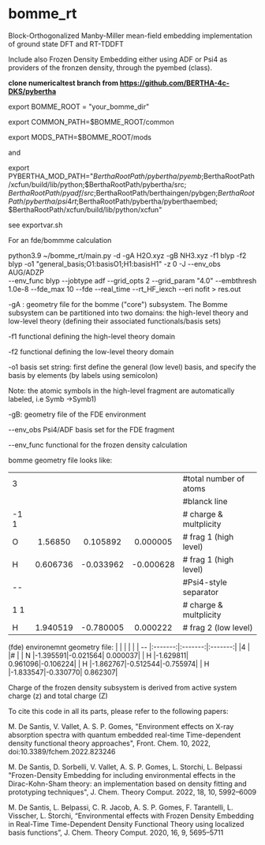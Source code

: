 # bomme_rt
Block-Orthogonalized Manby-Miller mean-field embedding implementation of ground state DFT and RT-TDDFT

Include also Frozen Density Embedding either using ADF or Psi4 as providers of the
fronzen density, through the pyembed (class).


**clone numericaltest branch from https://github.com/BERTHA-4c-DKS/pybertha**

export BOMME_ROOT = "your_bomme_dir" 

export COMMON_PATH=$BOMME_ROOT/common

export MODS_PATH=$BOMME_ROOT/mods

and

export PYBERTHA_MOD_PATH="$BerthaRootPath/pybertha/pyemb;$BerthaRootPath/xcfun/build/lib/python;$BerthaRootPath/pybertha/src;
$BerthaRootPath/pyadf/src;$BerthaRootPath/berthaingen/pybgen;$BerthaRootPath/pybertha/psi4rt;$BerthaRootPath/pybertha/pyberthaembed;
$BerthaRootPath/xcfun/build/lib/python/xcfun"


see exportvar.sh

For an fde/bommme calculation 

python3.9 ~/bomme_rt/main.py -d -gA H2O.xyz -gB NH3.xyz -f1 blyp -f2 blyp -o1 "general_basis;O1:basisO1;H1:basisH1" -z 0 -J --env_obs AUG/ADZP  
--env_func blyp --jobtype adf --grid_opts 2  --grid_param "4.0"  --embthresh  1.0e-8 --fde_max 10 --fde  --real_time --rt_HF_iexch --eri nofit > res.out

-gA : geometry file for the bomme ("core") subsystem. The Bomme subsystem can be partitioned into two domains: the high-level theory and low-level theory (defining their associated functionals/basis sets)

-f1 functional defining the high-level theory domain

-f2 functional defining the low-level theory domain

-o1 basis set string: first define the general (low level) basis, and specify the basis by elements (by labels using semicolon)

Note: the atomic symbols in the high-level fragment are automatically labeled, i.e Symb ->Symb1)

-gB: geometry file of the FDE environment

--env_obs Psi4/ADF basis set for the FDE fragment

--env_func functional for the frozen density calculation

bomme geometry file looks like:

|    |         |         |         |                       |
| -- |:-------:|:-------:|:-------:|:----------------------|
| 3  |         |         |         | #total number of atoms|
|    |         |         |         | #blanck line           |
|-1 1|         |         |         |# charge & multplicity |
| O  | 1.56850 | 0.105892| 0.000005|# frag 1 (high level)  |
| H  | 0.606736|-0.033962|-0.000628|# frag 1 (high level)  | 
| -- |         |         |         |#Psi4-style separator   |
| 1 1|         |         |         |# charge & multplicity |
| H  | 1.940519|-0.780005| 0.000222|# frag 2 (low level)   |


(fde) environemnt geometry file:
|    |         |         |         |
| -- |:-------:|:-------:|:-------:|
|4   |
|#   |
| N  |-1.395591|-0.021564| 0.000037|
| H  |-1.629811| 0.961096|-0.106224|
| H  |-1.862767|-0.512544|-0.755974|
| H  |-1.833547|-0.330770| 0.862307|

Charge of the frozen density subsystem is derived from active system charge (z) and total charge (Z)

To cite this code in all its parts, please refer to the following papers:

M. De Santis, V. Vallet, A. S. P. Gomes, "Environment effects on X-ray absorption spectra with
quantum embedded real-time Time-dependent density functional theory approaches", Front. Chem.
10, 2022, doi:10.3389/fchem.2022.823246

M. De Santis, D. Sorbelli, V. Vallet, A. S. P. Gomes, L. Storchi, L. Belpassi "Frozen-Density Embedding
for including environmental effects in the Dirac-Kohn-Sham theory: an implementation based on
density fitting and prototyping techniques", J. Chem. Theory Comput. 2022, 18, 10, 5992–6009

M. De Santis, L. Belpassi, C. R. Jacob, A. S. P. Gomes, F. Tarantelli, L. Visscher, L. Storchi,
“Environmental effects with Frozen Density Embedding in Real-Time Time-Dependent Density
Functional Theory using localized basis functions”, J. Chem. Theory Comput. 2020, 16, 9, 5695–5711
